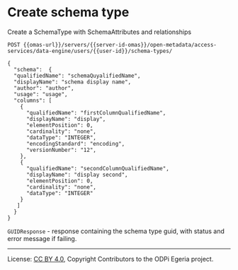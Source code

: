<!-- SPDX-License-Identifier: CC-BY-4.0 -->
<!-- Copyright Contributors to the ODPi Egeria project. -->

# Create schema type

Create a SchemaType with SchemaAttributes and relationships

```
POST {{omas-url}}/servers/{{server-id-omas}}/open-metadata/access-services/data-engine/users/{{user-id}}/schema-types/

{
  "schema":  {
  "qualifiedName": "schemaQuyalifiedName",
  "displayName": "schema display name",
  "author": "author",
  "usage": "usage",
  "columns": [
    {
      "qualifiedName": "firstColumnQualifiedName",
      "displayName": "display",
      "elementPosition": 0,
      "cardinality": "none",
      "dataType": "INTEGER",
      "encodingStandard": "encoding",
      "versionNumber": "12",
    },
    {
      "qualifiedName": "secondColumnQualifiedName",
      "displayName": "display second",
      "elementPosition": 0,
      "cardinality": "none",
      "dataType": "INTEGER"
    }
   ]
  }
}
```

`GUIDResponse` - response containing the schema type guid, with status and error message if failing.


----
License: [CC BY 4.0](https://creativecommons.org/licenses/by/4.0/),
Copyright Contributors to the ODPi Egeria project.







